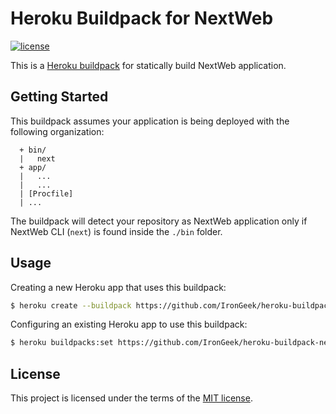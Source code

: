 # Heroku Buildpack for NextWeb

[![license](https://img.shields.io/badge/license-MIT-green.svg)](LICENSE)

This is a [Heroku buildpack][buildpack] for statically build NextWeb application.

## Getting Started

This buildpack assumes your application is being deployed with the following organization:

```
  + bin/
  |   next    
  + app/
  |   ...
  |   ...
  | [Procfile]
  | ...
```

The buildpack will detect your repository as NextWeb application only if NextWeb CLI (`next`) is found inside the `./bin` folder.

## Usage

Creating a new Heroku app that uses this buildpack:

```sh
$ heroku create --buildpack https://github.com/IronGeek/heroku-buildpack-nextweb.git
```

Configuring an existing Heroku app to use this buildpack:

```sh
$ heroku buildpacks:set https://github.com/IronGeek/heroku-buildpack-nextweb.git
```

## License

This project is licensed under the terms of the [MIT license](LICENSE).

[buildpack]: https://devcenter.heroku.com/articles/buildpacks
    "Heroku Dev Center article on buildpacks"